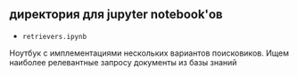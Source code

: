 ## директория для jupyter notebook'ов
- `retrievers.ipynb`

Ноутбук с имплементациями нескольких вариантов поисковиков. Ищем наиболее релевантные запросу документы из базы знаний
